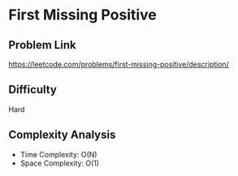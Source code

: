 # First Missing Positive

## Problem Link

https://leetcode.com/problems/first-missing-positive/description/

## Difficulty

Hard

## Complexity Analysis

* Time Complexity: O(N)
* Space Complexity: O(1)
